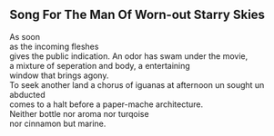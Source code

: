 Song For The Man Of Worn-out Starry Skies
-----------------------------------------
As soon  
as the incoming fleshes  
gives the public indication. An odor has swam under the movie,  
a mixture of seperation and body, a entertaining  
window that brings agony.  
To seek another land a chorus of iguanas at afternoon un sought un abducted  
comes to a halt before a paper-mache architecture.  
Neither bottle nor aroma nor turqoise  
nor cinnamon but marine.  
